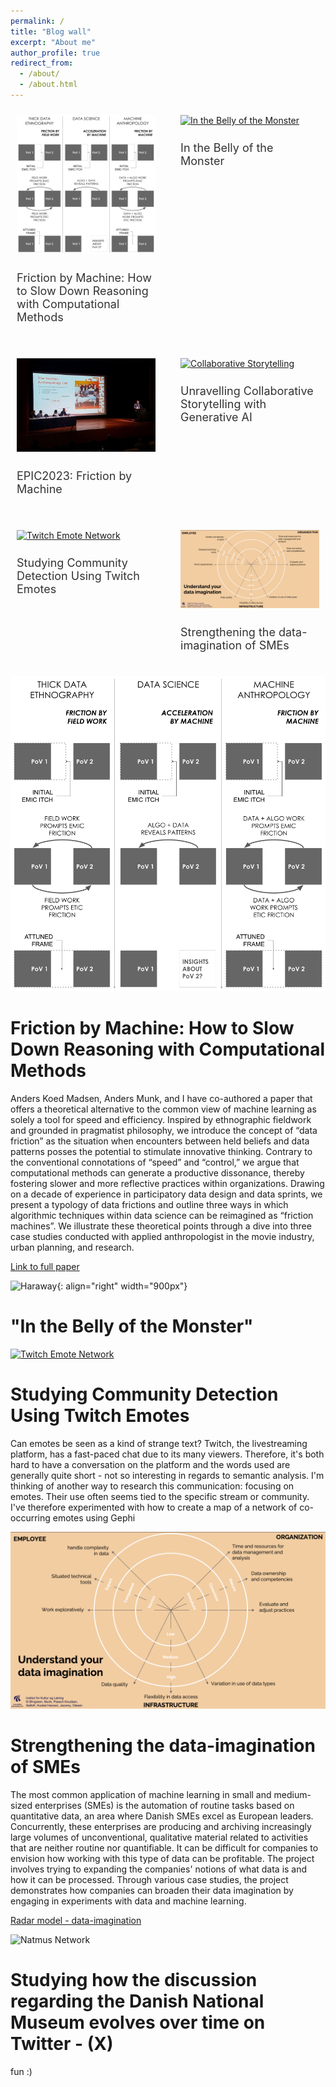 ```yaml
---
permalink: /
title: "Blog wall"
excerpt: "About me"
author_profile: true
redirect_from: 
  - /about/
  - /about.html
---
```



<div style="display: flex; justify-content: space-around; flex-wrap: wrap; gap: 20px;">

<div style="flex: 1 1 48%; max-width: 48%; box-sizing: border-box; padding: 10px;">
  <a href="https://johansoltoft.github.io//publications/2010-10-01-paper-title-number-2.md/">
    <img src="/images/EPIC-computationelANTRO.png" alt="Diagram Computational Anthropology" style="width: 100%; height: auto;">
  </a>
  <h2 style="font-size: 18px; font-weight: normal; color: #333;">Friction by Machine: How to Slow Down Reasoning with Computational Methods</h2>
</div>

<div style="flex: 1 1 48%; max-width: 48%; box-sizing: border-box; padding: 10px;">
  <a href="https://johansoltoft.github.io//publications/2010-10-01-paper-title-number-2.md/">
    <img src="/images/Bellyofthemonster.gif" alt="In the Belly of the Monster" style="width: 100%; height: auto;">
  </a>
  <h2 style="font-size: 18px; font-weight: normal; color: #333;">In the Belly of the Monster</h2>
</div>

<div style="flex: 1 1 48%; max-width: 48%; box-sizing: border-box; padding: 10px;">
  <a href="https://johansoltoft.github.io//talks/2012-03-01-talk-1"->
    <img src="/images/Epic2-646.jpg" alt="Conference" style="width: 100%; height: auto;">
  </a>
  <h2 style="font-size: 18px; font-weight: normal; color: #333;">EPIC2023: Friction by Machine</h2>
</div>

<div style="flex: 1 1 48%; max-width: 48%; box-sizing: border-box; padding: 10px;">
  <a href="https://johansoltoft.github.io//talks/2012-03-01-talk-9">
    <img src="/images/D&D.png" alt="Collaborative Storytelling" style="width: 100%; height: auto;">
  </a>
  <h2 style="font-size: 18px; font-weight: normal; color: #333;">Unravelling Collaborative Storytelling with Generative AI</h2>
</div>

<div style="flex: 1 1 48%; max-width: 48%; box-sizing: border-box; padding: 10px;">
  <a href="https://johansoltoft.github.io//publications/2015-10-01-paper-title-number-3.md/">
    <img src="/images/twitchnetwork.png" alt="Twitch Emote Network" style="width: 100%; height: auto;">
  </a>
  <h2 style="font-size: 18px; font-weight: normal; color: #333;">Studying Community Detection Using Twitch Emotes</h2>
</div>

<div style="flex: 1 1 48%; max-width: 48%; box-sizing: border-box; padding: 10px;">
  <a href="https://vbn.aau.dk/ws/portalfiles/portal/518634330/SMV_projektet_Radar_model_til_publicering.pdf">
    <img src="/images/dataimaga.png" alt="Data Imagination Diagram" style="width: 100%; height: auto;">
  </a>
  <h2 style="font-size: 18px; font-weight: normal; color: #333;">Strengthening the data-imagination of SMEs</h2>
</div>

</div>


[![Diagram Computationel antro](/images/EPIC-computationelANTRO.png)](https://johansoltoft.github.io//publications/2010-10-01-paper-title-number-2.md/) 

Friction by Machine: How to Slow Down Reasoning with Computational Methods
======
Anders Koed Madsen, Anders Munk, and I have co-authored a paper that offers a theoretical alternative to the common view of machine learning as solely a tool for speed and efficiency. Inspired by ethnographic fieldwork and grounded in pragmatist philosophy, we introduce the concept of “data friction” as the situation when encounters between held beliefs and data patterns posses the potential to stimulate innovative thinking. Contrary to the conventional connotations of “speed” and “control,” we argue that computational methods can generate a productive dissonance, thereby fostering slower and more reflective practices within organizations. Drawing on a decade of experience in participatory data design and data sprints, we present a typology of data frictions and outline three ways in which algorithmic techniques within data science can be reimagined as “friction machines”. We illustrate these theoretical points through a dive into three case studies conducted with applied anthropologist in the movie industry, urban planning, and research.


[Link to full paper](https://www.epicpeople.org/friction-by-machine-and-computational-methods/)

![Haraway](/images/Bellyofthemonster.gif){: align="right" width="900px"}


"In the Belly of the Monster"
======


[![Twitch Emote Network](/images/twitchnetwork.png)](https://johansoltoft.github.io//publications/2015-10-01-paper-title-number-3.md/)

Studying Community Detection Using Twitch Emotes
======
Can emotes be seen as a kind of strange text? Twitch, the livestreaming platform, has a fast-paced chat due to its many viewers. Therefore, it's both hard to have a conversation on the platform and the words used are generally quite short - not so interesting in regards to semantic analysis. I'm thinking of another way to research this communication: focusing on emotes. Their use often seems tied to the specific stream or community. I've therefore experimented with how to create a map of a network of co-occurring emotes using Gephi


![Diagramimaga](/images/dataimaga.png)

Strengthening the data-imagination of SMEs 
======
The most common application of machine learning in small and medium-sized enterprises (SMEs) is the automation of routine tasks based on quantitative data, an area where Danish SMEs excel as European leaders. Concurrently, these enterprises are producing and archiving increasingly large volumes of unconventional, qualitative material related to activities that are neither routine nor quantifiable. It can be difficult for companies to envision how working with this type of data can be profitable. The project involves trying to expanding the companies' notions of what data is and how it can be processed. Through various case studies, the project demonstrates how companies can broaden their data imagination by engaging in experiments with data and machine learning.

[Radar model -  data-imagination](https://vbn.aau.dk/ws/portalfiles/portal/518634330/SMV_projektet_Radar_model_til_publicering.pdf)

![Natmus Network](/images/a1a4033a-e5ea-494a-a06f-7b8bde5c1a81.gif)

Studying how the discussion regarding the Danish National Museum evolves over time on Twitter - (X) 
======
fun :) 
